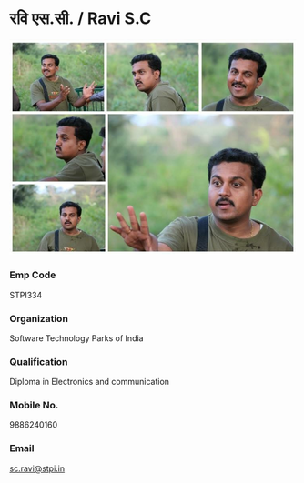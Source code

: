	 	
# रवि एस.सी. / Ravi S.C
![image of ravi sc](img/ravi.jpg) 

### Emp Code
STPI334

### Organization
Software Technology Parks of India

### Qualification
Diploma in Electronics and communication

### Mobile No.
9886240160

### Email
sc.ravi@stpi.in 



